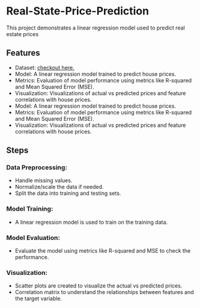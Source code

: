 # Real-State-Price-Prediction

This project demonstrates a linear regression model used to predict real estate prices

## Features
- Dataset: [checkout here.](https://www.kaggle.com/datasets/quantbruce/real-estate-price-prediction)
- Model: A linear regression model trained to predict house prices.
- Metrics: Evaluation of model performance using metrics like R-squared and Mean Squared Error (MSE).
- Visualization: Visualizations of actual vs predicted prices and feature correlations with house prices.
- Model: A linear regression model trained to predict house prices.
- Metrics: Evaluation of model performance using metrics like R-squared and Mean Squared Error (MSE).
- Visualization: Visualizations of actual vs predicted prices and feature correlations with house prices.

## Steps
### Data Preprocessing:

- Handle missing values.
- Normalize/scale the data if needed.
- Split the data into training and testing sets.
### Model Training:

- A linear regression model is used to train on the training data.
### Model Evaluation:

- Evaluate the model using metrics like R-squared and MSE to check the performance.
### Visualization:

- Scatter plots are created to visualize the actual vs predicted prices.
- Correlation matrix to understand the relationships between features and the target variable.
